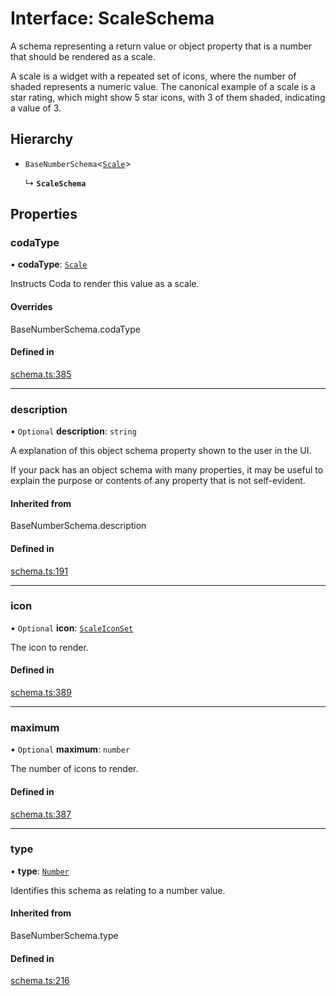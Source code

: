 # Interface: ScaleSchema

A schema representing a return value or object property that is a number that should
be rendered as a scale.

A scale is a widget with a repeated set of icons, where the number of shaded represents
a numeric value. The canonical example of a scale is a star rating, which might show
5 star icons, with 3 of them shaded, indicating a value of 3.

## Hierarchy

- `BaseNumberSchema`<[`Scale`](../enums/ValueHintType.md#scale)\>

  ↳ **`ScaleSchema`**

## Properties

### codaType

• **codaType**: [`Scale`](../enums/ValueHintType.md#scale)

Instructs Coda to render this value as a scale.

#### Overrides

BaseNumberSchema.codaType

#### Defined in

[schema.ts:385](https://github.com/coda/packs-sdk/blob/main/schema.ts#L385)

___

### description

• `Optional` **description**: `string`

A explanation of this object schema property shown to the user in the UI.

If your pack has an object schema with many properties, it may be useful to
explain the purpose or contents of any property that is not self-evident.

#### Inherited from

BaseNumberSchema.description

#### Defined in

[schema.ts:191](https://github.com/coda/packs-sdk/blob/main/schema.ts#L191)

___

### icon

• `Optional` **icon**: [`ScaleIconSet`](../enums/ScaleIconSet.md)

The icon to render.

#### Defined in

[schema.ts:389](https://github.com/coda/packs-sdk/blob/main/schema.ts#L389)

___

### maximum

• `Optional` **maximum**: `number`

The number of icons to render.

#### Defined in

[schema.ts:387](https://github.com/coda/packs-sdk/blob/main/schema.ts#L387)

___

### type

• **type**: [`Number`](../enums/ValueType.md#number)

Identifies this schema as relating to a number value.

#### Inherited from

BaseNumberSchema.type

#### Defined in

[schema.ts:216](https://github.com/coda/packs-sdk/blob/main/schema.ts#L216)
